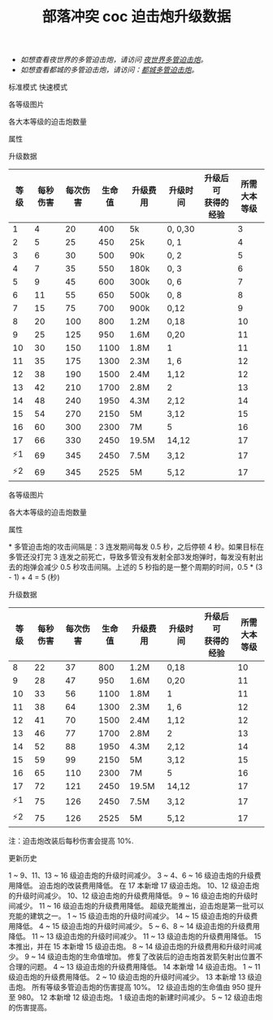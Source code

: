 ﻿---
title: "部落冲突 coc 迫击炮升级数据"
navTitle: "迫击炮"
shownTitle: "迫击炮"
description: "迫击炮可以发出威力无比的炮弹，其造成的溅射伤害可以击败大群敌军。注意，要防止敌军过于接近迫击炮！"
module: upgrade-home
imgFolder: home_buildings/0303
wiki: https://clashofclans.fandom.com/wiki/Mortar
canonical: /upgrade/0303-Mortar
---

<script setup>
const tableExtraInfoStandardMode = [
    {
        "column": 4,
        "type": "cost",
        "gpClass": "building",
        "icon": "Gold"
    },
    {
        "column": 5,
        "type": "time",
        "gpClass": "building"
    },
    {
        "column": 6,
        "type": "exp",
        "icon": "Exp"
    }
];
const tableExtraInfoFastMode = tableExtraInfoStandardMode;
</script>

- *如想查看夜世界的多管迫击炮，请访问 [夜世界多管迫击炮](/upgrade/1108-Multi-Mortar)。*
- *如想查看都城的多管迫击炮，请访问：[都城多管迫击炮](/upgrade/2206-Multi-Mortar)。*

<SwitchTabs contentClass="cp-unit-items" :stickyTabs="true" :pageTabs="true">
    <SwitchTab tabId="cp-unit-item-0" :activeTab="true">标准模式</SwitchTab>
    <SwitchTab tabId="cp-unit-item-1">快速模式</SwitchTab>
</SwitchTabs>

<!-- ↓↓↓ 标准模式 ↓↓↓ -->
<SwitchTabGroup id="cp-unit-item-0" class="cp-unit-items">
<UnitInfo :folder="$frontmatter.imgFolder" imgSrc="Mortar17_hd.png" imgAlt="迫击炮（标准模式）"
    :description="$frontmatter.description" :isSmallImg="true" />

<SmallTitle>各等级图片</SmallTitle>

<Panel>
    <UnitImgGroup title="未改装" :folder="$frontmatter.imgFolder">
        <UnitImg imgTitle="1 级" imgSrc="Mortar1.png" />
        <UnitImg imgTitle="2 级" imgSrc="Mortar2.png" />
        <UnitImg imgTitle="3 级" imgSrc="Mortar3.png" />
        <UnitImg imgTitle="4 级" imgSrc="Mortar4.png" />
        <UnitImg imgTitle="5 级" imgSrc="Mortar5.png" />
        <UnitImg imgTitle="6 级" imgSrc="Mortar6.png" />
        <UnitImg imgTitle="7 级" imgSrc="Mortar7.png" />
        <UnitImg imgTitle="8 级" imgSrc="Mortar8.png" />
        <UnitImg imgTitle="9 级" imgSrc="Mortar9.png" />
        <UnitImg imgTitle="10 级" imgSrc="Mortar10.png" />
        <UnitImg imgTitle="11 级" imgSrc="Mortar11.png" />
        <UnitImg imgTitle="12 级" imgSrc="Mortar12.png" />
        <UnitImg imgTitle="13 级" imgSrc="Mortar13.png" />
        <UnitImg imgTitle="14 级" imgSrc="Mortar14.png" />
        <UnitImg imgTitle="15 级" imgSrc="Mortar15.png" />
        <UnitImg imgTitle="16 级" imgSrc="Mortar16.png" />
        <UnitImg imgTitle="17 级" imgSrc="Mortar17.png" />
    </UnitImgGroup>
    <UnitImgGroup title="已改装，处于标准模式" :folder="$frontmatter.imgFolder">
        <UnitImg imgTitle="8 级" imgSrc="Mortar8A.png" />
        <UnitImg imgTitle="9 级" imgSrc="Mortar9A.png" />
        <UnitImg imgTitle="10 级" imgSrc="Mortar10A.png" />
        <UnitImg imgTitle="11 级" imgSrc="Mortar11A.png" />
        <UnitImg imgTitle="12 级" imgSrc="Mortar12A.png" />
        <UnitImg imgTitle="13 级" imgSrc="Mortar13A.png" />
        <UnitImg imgTitle="14 级" imgSrc="Mortar14A.png" />
        <UnitImg imgTitle="15 级" imgSrc="Mortar15A.png" />
        <UnitImg imgTitle="16 级" imgSrc="Mortar16A.png" />
        <UnitImg imgTitle="17 级" imgSrc="Mortar17A.png" />
    </UnitImgGroup>
</Panel>

<SmallTitle>各大本等级的迫击炮数量</SmallTitle>

<BuildingNum>
    <BuildingNumRow title="大本等级" num="1 - 2, 3 - 5, 6, 7, 8 - 17" />
    <BuildingNumRow title="建筑数量" num="    0,     1, 2, 3,      4" />
</BuildingNum>

<SmallTitle>属性</SmallTitle>

<UnitProperties>
    <UnitProperty pKey="占地面积" pValue="3×3" />
    <UnitProperty pKey="判定面积" pValue="2×2" :isJudgeSquare="true" />
    <UnitProperty pKey="伤害类型" pValue="范围伤害" />
    <UnitProperty pKey="伤害半径" pValue="1.5 格" />
    <UnitProperty pKey="攻击的目标" pValue="仅地面目标" />
    <UnitProperty pKey="射程" pValue="4 ~ 11 格" />
    <UnitProperty pKey="攻速" pValue="5 秒 1 发 (标准)" />
    <UnitProperty pKey="改装所需迫击炮等级" pValue="8" />
    <UnitProperty pKey="改装所需夜世界迫击炮等级" pValue="8" />
    <UnitProperty pKey="改装数量" pValue="仅限一个" />
    <UnitProperty pKey="改装时间" pValue="14" :isUpgradeTime="true" gpClass="building" />
    <UnitProperty pKey="改装费用" pValue="6M" :isUpgradeCost="true" resourceType="Gold" gpClass="building" />
</UnitProperties>

<SmallTitle>升级数据</SmallTitle>

<UnitTable :tableExtraInfo="tableExtraInfoStandardMode">

| 等级 | 每秒伤害 | 每次伤害 | 生命值 | 升级费用 |  升级时间  |升级后可<br>获得的经验| 所需<br>大本等级 |
| ---- |   ---   |   ---   |   ---  |   ---   |    ---    |        ---          |       ---      |
|   1  |     4   |    20   |   400  |     5k  |   0, 0,30 |                     |        3       |
|   2  |     5   |    25   |   450  |    25k  |   0, 1    |                     |        4       |
|   3  |     6   |    30   |   500  |    90k  |   0, 2    |                     |        5       |
|   4  |     7   |    35   |   550  |   180k  |   0, 3    |                     |        6       |
|   5  |     9   |    45   |   600  |   300k  |   0, 6    |                     |        7       |
|   6  |    11   |    55   |   650  |   500k  |   0, 8    |                     |        8       |
|   7  |    15   |    75   |   700  |   900k  |   0,12    |                     |        9       |
|   8  |    20   |   100   |   800  |   1.2M  |   0,18    |                     |       10       |
|   9  |    25   |   125   |   950  |   1.6M  |   0,20    |                     |       11       |
|  10  |    30   |   150   |  1100  |   1.8M  |   1       |                     |       11       |
|  11  |    35   |   175   |  1300  |   2.3M  |   1, 6    |                     |       12       |
|  12  |    38   |   190   |  1500  |   2.4M  |   1,12    |                     |       12       |
|  13  |    42   |   210   |  1700  |   2.8M  |   2       |                     |       13       |
|  14  |    48   |   240   |  1950  |   4.3M  |   2,12    |                     |       14       |
|  15  |    54   |   270   |  2150  |     5M  |   3,12    |                     |       15       |
|  16  |    60   |   300   |  2300  |     7M  |   5       |                     |       16       |
|  17  |    66   |   330   |  2450  |  19.5M  |  14,12    |                     |       17       |
| ⚡1  |    69   |   345   |  2450  |   7.5M  |   3,12    |                     |       17       |
| ⚡2  |    69   |   345   |  2525  |     5M  |   5,12    |                     |       17       |
</UnitTable>
</SwitchTabGroup>

<!-- ↓↓↓ 快速模式 ↓↓↓ -->
<SwitchTabGroup id="cp-unit-item-1" class="cp-unit-items">
<UnitInfo :folder="$frontmatter.imgFolder" imgSrc="Mortar17B.png" imgAlt="迫击炮（快速模式）"
    :description="$frontmatter.description" :isSmallImg="true" />

<SmallTitle>各等级图片</SmallTitle>

<Panel>
    <UnitImgGroup title="已改装，处于连发模式" :folder="$frontmatter.imgFolder">
        <UnitImg imgTitle="8 级" imgSrc="Mortar8B.png" />
        <UnitImg imgTitle="9 级" imgSrc="Mortar9B.png" />
        <UnitImg imgTitle="10 级" imgSrc="Mortar10B.png" />
        <UnitImg imgTitle="11 级" imgSrc="Mortar11B.png" />
        <UnitImg imgTitle="12 级" imgSrc="Mortar12B.png" />
        <UnitImg imgTitle="13 级" imgSrc="Mortar13B.png" />
        <UnitImg imgTitle="14 级" imgSrc="Mortar14B.png" />
        <UnitImg imgTitle="15 级" imgSrc="Mortar15B.png" />
        <UnitImg imgTitle="16 级" imgSrc="Mortar16B.png" />
        <UnitImg imgTitle="17 级" imgSrc="Mortar17B.png" />
    </UnitImgGroup>
</Panel>

<SmallTitle>各大本等级的迫击炮数量</SmallTitle>

<BuildingNum>
    <BuildingNumRow title="大本等级" num="1 - 2, 3 - 5, 6, 7, 8 - 17" />
    <BuildingNumRow title="建筑数量" num="    0,     1, 2, 3,      4" />
</BuildingNum>

<SmallTitle>属性</SmallTitle>

<UnitProperties>
    <UnitProperty pKey="占地面积" pValue="3×3" />
    <UnitProperty pKey="判定面积" pValue="2×2" :isJudgeSquare="true" />
    <UnitProperty pKey="伤害类型" pValue="范围伤害" />
    <UnitProperty pKey="伤害半径" pValue="1.5 格" />
    <UnitProperty pKey="攻击的目标" pValue="仅地面目标" />
    <UnitProperty pKey="射程" pValue="4 ~ 11 格" />
    <UnitProperty pKey="攻速" pValue="5 秒 3 发 (改装)<sup>*</sup>" />
    <UnitProperty pKey="改装所需迫击炮等级" pValue="8" />
    <UnitProperty pKey="改装所需夜世界迫击炮等级" pValue="8" />
    <UnitProperty pKey="改装数量" pValue="仅限一个" />
    <UnitProperty pKey="改装时间" pValue="14" :isUpgradeTime="true" gpClass="building" />
    <UnitProperty pKey="改装费用" pValue="6M" :isUpgradeCost="true" resourceType="Gold" gpClass="building" />
</UnitProperties>

\* 多管迫击炮的攻击间隔是：3 连发期间每发 0.5 秒，之后停顿 4 秒。如果目标在多管还没打完 3 连发之前死亡，导致多管没有发射全部3发炮弹时，每发没有射出去的炮弹会减少 0.5 秒攻击间隔。上述的 5 秒指的是一整个周期的时间，0.5 * (3 - 1) + 4 = 5 (秒)

<SmallTitle>升级数据</SmallTitle>

<UnitTable :tableExtraInfo="tableExtraInfoFastMode">

| 等级 | 每秒伤害 | 每次伤害 | 生命值 | 升级费用 |  升级时间  |升级后可<br>获得的经验| 所需<br>大本等级 |
| ---- |   ---   |   ---   |   ---  |   ---   |    ---    |        ---          |       ---      |
|   8  |    22   |   37    |   800  |  1.2M   |   0,18    |                     |       10       |
|   9  |    28   |   47    |   950  |  1.6M   |   0,20    |                     |       11       |
|  10  |    33   |   56    |  1100  |  1.8M   |   1       |                     |       11       |
|  11  |    38   |   64    |  1300  |  2.3M   |   1, 6    |                     |       12       |
|  12  |    41   |   70    |  1500  |  2.4M   |   1,12    |                     |       12       |
|  13  |    46   |   77    |  1700  |  2.8M   |   2       |                     |       13       |
|  14  |    52   |   88    |  1950  |  4.3M   |   2,12    |                     |       14       |
|  15  |    59   |   99    |  2150  |    5M   |   3,12    |                     |       15       |
|  16  |    65   |  110    |  2300  |    7M   |   5       |                     |       16       |
|  17  |    72   |  121    |  2450  | 19.5M   |  14,12    |                     |       17       |
| ⚡1  |    75   |   126   |  2450  |  7.5M   |   3,12    |                     |       17       |
| ⚡2  |    75   |   126   |  2525  |    5M   |   5,12    |                     |       17       |
</UnitTable>
</SwitchTabGroup>

<!-- ↓↓↓ 公共部分 ↓↓↓ -->
注：迫击炮改装后每秒伤害会提高 10%.

<SmallTitle>更新历史</SmallTitle>

<Timeline>
    <TimelineItem date="2025/03/24">
        <TimelineRow>1 ~ 9、11、13 ~ 16 级迫击炮的升级时间减少。</TimelineRow>
        <TimelineRow>3 ~ 4、6 ~ 16 级迫击炮的升级费用降低。</TimelineRow>
        <TimelineRow>迫击炮的改装费用降低。</TimelineRow>
    </TimelineItem>
    <TimelineItem date="2025/02/10">
        <TimelineRow>在 17 本新增 17 级迫击炮。</TimelineRow>
        <TimelineRow>10、12 级迫击炮的升级时间减少。</TimelineRow>
        <TimelineRow>10、12 级迫击炮的升级费用降低。</TimelineRow>
    </TimelineItem>
    <TimelineItem date="2024/11/25">
        <TimelineRow>9 ~ 16 级迫击炮的升级时间减少。</TimelineRow>
        <TimelineRow>11 ~ 16 级迫击炮的升级费用降低。</TimelineRow>
    </TimelineItem>
    <TimelineItem date="2024/09/09">
        <TimelineRow>超级充能推出，迫击炮是第一批可以充能的建筑之一。</TimelineRow>
    </TimelineItem>
    <TimelineItem date="2024/06/18">
        <TimelineRow>1 ~ 15 级迫击炮的升级时间减少。</TimelineRow>
        <TimelineRow>14 ~ 15 级迫击炮的升级费用降低。</TimelineRow>
    </TimelineItem>
    <TimelineItem date="2023/12/12">
        <TimelineRow>4 ~ 15 级迫击炮的升级时间减少。</TimelineRow>
        <TimelineRow>5 ~ 6、8 ~ 14 级迫击炮的升级费用降低。</TimelineRow>
    </TimelineItem>
    <TimelineItem date="2023/06/12">
        <TimelineRow>11 ~ 13 级迫击炮的升级时间减少。</TimelineRow>
        <TimelineRow>11 ~ 13 级迫击炮的升级费用降低。</TimelineRow>
    </TimelineItem>
    <TimelineItem date="2022/10/10">
        <TimelineRow>15 本推出，并在 15 本新增 15 级迫击炮。</TimelineRow>
        <TimelineRow>8 ~ 14 级迫击炮的升级费用和升级时间减少。</TimelineRow>
    </TimelineItem>
    <TimelineItem date="2022/06/27">
        <TimelineRow>9 ~ 14 级迫击炮的生命值增加。</TimelineRow>
    </TimelineItem>
    <TimelineItem date="2022/01/20">
        <TimelineRow>修复了改装后的迫击炮首发箭矢射出位置不合理的问题。</TimelineRow>
    </TimelineItem>
    <TimelineItem date="2021/12/09">
        <TimelineRow>4 ~ 13 级迫击炮的升级费用降低。</TimelineRow>
    </TimelineItem>
        <TimelineItem date="2021/09/27">
        <TimelineRow>14 本新增 14 级迫击炮。</TimelineRow>
    </TimelineItem>
    <TimelineItem date="2021/04/12">
        <TimelineRow>1 ~ 11 级迫击炮的升级费用降低。</TimelineRow>
        <TimelineRow>2 ~ 10 级迫击炮的升级时间减少。</TimelineRow>
    </TimelineItem>
    <TimelineItem date="2020/03/30">
        <TimelineRow>13 本新增 13 级迫击炮。</TimelineRow>
    </TimelineItem>
    <TimelineItem date="2019/12/09">
        <TimelineRow>所有等级多管迫击炮的伤害提高 10%。</TimelineRow>
    </TimelineItem>
    <TimelineItem date="2019/09/11">
        <TimelineRow>12 级迫击炮的生命值由 950 提升至 980。</TimelineRow>
    </TimelineItem>
    <TimelineItem date="2019/06/18">
        <TimelineRow>12 本新增 12 级迫击炮。</TimelineRow>
    </TimelineItem>
        <TimelineItem date="2019/04/02">
        <TimelineRow>1 级迫击炮的新建时间减少。</TimelineRow>
    </TimelineItem>
        <TimelineItem date="2019/02/22">
        <TimelineRow>5 ~ 12 级迫击炮的伤害提高。</TimelineRow>
    </TimelineItem>
    <TimelineItem :historyBottom="true" />
</Timeline>